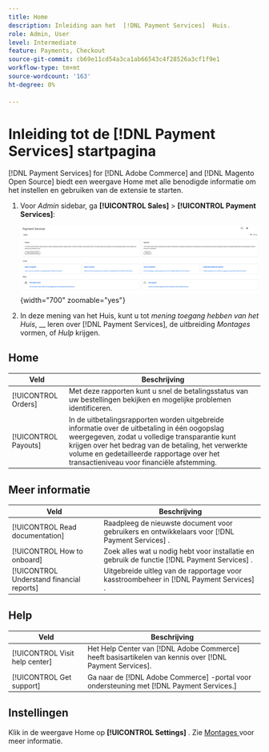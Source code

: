 ```yaml
---
title: Home
description: Inleiding aan het  [!DNL Payment Services]  Huis.
role: Admin, User
level: Intermediate
feature: Payments, Checkout
source-git-commit: cb69e11cd54a3ca1ab66543c4f28526a3cf1f9e1
workflow-type: tm+mt
source-wordcount: '163'
ht-degree: 0%

---
```


# Inleiding tot de [!DNL Payment Services] startpagina

[!DNL Payment Services] for [!DNL Adobe Commerce] and [!DNL Magento Open Source] biedt een weergave Home met alle benodigde informatie om het instellen en gebruiken van de extensie te starten.

1. Voor _Admin_ sidebar, ga **[!UICONTROL Sales]** > **[!UICONTROL Payment Services]**:

   ![ mening van het Huis ](assets/home-view.png){width="700" zoomable="yes"}

1. In deze mening van het Huis, kunt u tot _mening toegang hebben van het Huis_, __ leren over [!DNL Payment Services], de uitbreiding _Montages_ vormen, of _Hulp_ krijgen.

## Home

| Veld | Beschrijving |
|---|---|
| [!UICONTROL Orders] | Met deze rapporten kunt u snel de betalingsstatus van uw bestellingen bekijken en mogelijke problemen identificeren. |
| [!UICONTROL Payouts] | In de uitbetalingsrapporten worden uitgebreide informatie over de uitbetaling in één oogopslag weergegeven, zodat u volledige transparantie kunt krijgen over het bedrag van de betaling, het verwerkte volume en gedetailleerde rapportage over het transactieniveau voor financiële afstemming. |

## Meer informatie

| Veld | Beschrijving |
|---|---|
| [!UICONTROL Read documentation] | Raadpleeg de nieuwste document voor gebruikers en ontwikkelaars voor [!DNL Payment Services] . |
| [!UICONTROL How to onboard] | Zoek alles wat u nodig hebt voor installatie en gebruik de functie [!DNL Payment Services] . |
| [!UICONTROL Understand financial reports] | Uitgebreide uitleg van de rapportage voor kasstroombeheer in [!DNL Payment Services] . |

## Help

| Veld | Beschrijving |
|---|---|
| [!UICONTROL Visit help center] | Het Help Center van [!DNL Adobe Commerce] heeft basisartikelen van kennis over [!DNL Payment Services]. |
| [!UICONTROL Get support] | Ga naar de [!DNL Adobe Commerce] -portal voor ondersteuning met [!DNL Payment Services.] |

## Instellingen

Klik in de weergave Home op **[!UICONTROL Settings]** . Zie [ Montages ](settings.md) voor meer informatie.

